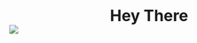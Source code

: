 <h1 style="text-align:center;width:100%;margin:auto">Hey There</h1>
<b>
<img align="center" src="https://github-readme-stats.vercel.app/api/?username=manishtalreja0510" />



      
